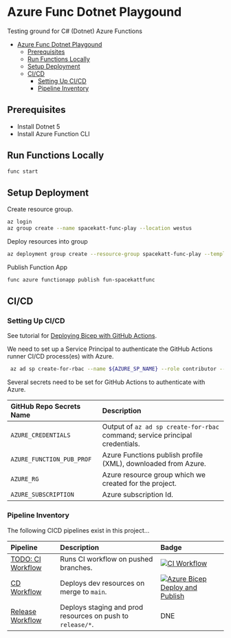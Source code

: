 # Azure Func Dotnet Playgound

Testing ground for C# (Dotnet) Azure Functions

- [Azure Func Dotnet Playgound](#azure-func-dotnet-playgound)
  - [Prerequisites](#prerequisites)
  - [Run Functions Locally](#run-functions-locally)
  - [Setup Deployment](#setup-deployment)
  - [CI/CD](#cicd)
    - [Setting Up CI/CD](#setting-up-cicd)
    - [Pipeline Inventory](#pipeline-inventory)

## Prerequisites

- Install Dotnet 5
- Install Azure Function CLI

## Run Functions Locally

```bash
func start
```

## Setup Deployment

Create resource group.

```bash
az login
az group create --name spacekatt-func-play --location westus
```

Deploy resources into group

```bash
az deployment group create --resource-group spacekatt-func-play --template-file deploy/resources/main.bicep --mode Complete
```

Publish Function App

```bash
func azure functionapp publish fun-spacekattfunc
```

## CI/CD

### Setting Up CI/CD

See tutorial for [Deploying Bicep with GitHub Actions](https://docs.microsoft.com/en-us/azure/azure-resource-manager/bicep/deploy-github-actions?tabs=CLI).

We need to set up a Service Principal to authenticate the GitHub Actions runner CI/CD process(es) with Azure.

```bash
 az ad sp create-for-rbac --name ${AZURE_SP_NAME} --role contributor --scopes /subscriptions/${AZURE_SUB_ID}/resourceGroups/spacekatt-func-play --sdk-auth
 ```

 Several secrets need to be set for GitHub Actions to authenticate with Azure.

| GitHub Repo Secrets Name | Description |
| :----------------------  | :- |
| `AZURE_CREDENTIALS` | Output of `az ad sp create-for-rbac` command; service principal credentials. |
| `AZURE_FUNCTION_PUB_PROF` | Azure Functions publish profile (XML), downloaded from Azure. |
| `AZURE_RG` | Azure resource group which we created for the project. |
| `AZURE_SUBSCRIPTION` | Azure subscription Id. |

### Pipeline Inventory

The following CICD pipelines exist in this project...

| Pipeline | Description | Badge |
| :------  | :---------- | :---- |
| [TODO: CI Workflow](./) | Runs CI workflow on pushed branches. | [![CI Workflow](https://github.com/SpaceKatt/azure-func-dotnet-play/actions/workflows/ci.yml/badge.svg)](https://github.com/SpaceKatt/azure-func-dotnet-play/actions/workflows/ci.yml) |
| [CD Workflow](./.github/workflows/main.yml) | Deploys dev resources on merge to `main`. | [![Azure Bicep Deploy and Publish](https://github.com/SpaceKatt/azure-func-dotnet-play/actions/workflows/cd-dev.yml/badge.svg)](https://github.com/SpaceKatt/azure-func-dotnet-play/actions/workflows/cd-dev.yml) |
| [Release Workflow](./) | Deploys staging and prod resources on push to `release/*`. | DNE |

